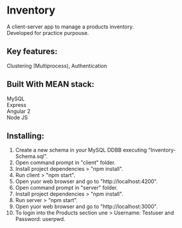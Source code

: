 # Inventory

A client-server app to manage a products inventory.<br>
Developed for practice purpouse.<br>

## Key features:
Clustering (Multiprocess), Authentication

## Built With MEAN stack:
MySQL<br>
Express<br>
Angular 2<br>
Node JS<br>

## Installing:
1) Create a new schema in your MySQL DDBB executing "Inventory-Schema.sql".
2) Open command prompt in "client" folder.
4) Install project dependencies > "npm install".
5) Run client > "npm start".
6) Open yuor web browser and go to "http://localhost:4200".
2) Open command prompt in "server" folder.
4) Install project dependencies > "npm install".
5) Run server > "npm start".
6) Open yuor web browser and go to "http://localhost:3000".
7) To login into the Products section une > Username: Testuser and Password: userpwd.
